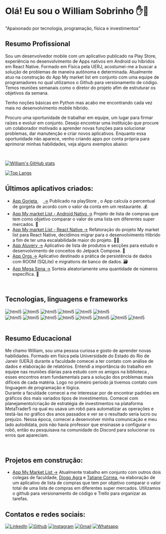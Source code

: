 # Olá! Eu sou o William Sobrinho  ✋🙂
"Apaixonado por tecnologia, programação, física e investimentos"

## Resumo Profissional
Sou um desenvolvedor mobile com um aplicativo publicado na Play Store, experiência no desenvolvimento de Apps nativos em Android ou híbridos em React Native. Formado em Física pela UERJ, acostumei-me a buscar a solução de problemas de maneira autônoma e determinada. Atualmente atuo na construção do App My market list em conjunto com uma equipe de programadores no qual utilizamos o Github para versionamento de código. Temos reuniões semanais como o diretor do projeto afim de estruturar os objetivos da semana.
<br/>

Tenho noções básicas em Python mas acabo me encontrando cada vez mais no desenvolvimento mobile híbrido. 
<br/>

Procuro uma oportunidade de trabalhar em equipe, um lugar para firmar raízes e evoluir em conjunto. Desejo encontrar uma instituição que procure um colaborador motivado a aprender novas funções para solucionar problemas, dar manutenção e criar novos aplicativos. Enquanto essa oportunidade não aparece, venho criando apps por conta própria para aprimorar minhas habilidades, veja alguns exemplos abaixo:

<br/>

[![William's GitHub stats](https://github-readme-stats.vercel.app/api?username=William-Sobrinho-Geraldo&show_icons=true&theme=tokyonight)](https://github.com/William-Sobrinho-Geraldo)

[![Top Langs](https://github-readme-stats.vercel.app/api/top-langs/?username=William-Sobrinho-Geraldo&show_icons=true&theme=tokyonight)](https://github.com/anuraghazra/github-readme-stats)

## Últimos aplicativos criados:

- [App Gorjeta <img src = "https://user-images.githubusercontent.com/111225477/236838826-772f0d0a-16d9-4d9b-904e-8dfbe260c29c.svg" width = "15px">  ->](https://github.com/William-Sobrinho-Geraldo/Calculador-Gorjetas) Publicado na playStore , o App calcula o percentual de gorgeta de acordo com o valor da conta em um restaurante. 💰
- [App My market List - Android Nativo ->](https://github.com/William-Sobrinho-Geraldo/My_Market_List_Android) Projeto de lista de compras que tem como objetivo comparar o valor de uma lista em diferentes super mercados.   🛒
- [App My market List - React Native ->](https://github.com/William-Sobrinho-Geraldo/My_Market_List_React_Native) Refatoração do projeto My market list para React Native, decidimos migrar para o desenvolvimento Híbrido a fim de ter uma escalabilidade maior do projeto.   🛒🛒
- [App Aluvery ->](https://github.com/William-Sobrinho-Geraldo/Aluvery) Aplicativo de lista de produtos e secções para estudo e desenvolvimento de conceitos do Jetpack Compose.  📜
- [App Orgs ->](https://github.com/William-Sobrinho-Geraldo/Orgs) Aplicativo destinado a prática de persistência de dados com ROOM (SQLite) e migrations de banco de dados.  🗃️
- [App Mega Sena ->](https://github.com/William-Sobrinho-Geraldo/App_megaSena) Sorteia aleatoriamente uma quantidade de números específica.  💸
<br/>

## Tecnologias, linguagens e frameworks

<div style = "display : inline_block">
    <img align="center" alt="html5" src="https://img.shields.io/badge/Android_Studio-3DDC84?style=for-the-badge&logo=android-studio&logoColor=white">
    <img align="center" alt="html5" src="https://img.shields.io/badge/Kotlin-0095D5?&style=for-the-badge&logo=kotlin&logoColor=white">
    <img align="center" alt="html5" src="https://img.shields.io/badge/Trello-0052CC?style=for-the-badge&logo=trello&logoColor=white">
    <img align="center" alt="html5" src="https://img.shields.io/badge/Composer-885630?style=for-the-badge&logo=Composer&logoColor=white">
    <img align="center" alt="html5" src="https://img.shields.io/badge/Python-FFD43B?style=for-the-badge&logo=python&logoColor=blue">
    <img align="center" alt="html5" src="https://img.shields.io/badge/SQLite-07405E?style=for-the-badge&logo=sqlite&logoColor=white">

</div>


<div style = "display : inline_block">
    <img align="center" alt="html5" src="https://img.shields.io/badge/Retrofit-%20-green">
    <img align="center" alt="html5" src="https://img.shields.io/badge/Picasso-%20-orange">
    <img align="center" alt="html5" src="https://img.shields.io/badge/Jetpack%20Compose-%20-red">
    <img align="center" alt="html5" src="https://img.shields.io/badge/Koin-%20-blue">
    <img align="center" alt="html5" src="https://img.shields.io/badge/Groupie-%20-yellow">
    <img align="center" alt="html5" src="https://img.shields.io/badge/Coroutines-%20-green">
    <img align="center" alt="html5" src="https://img.shields.io/badge/ROOM-%20-orange">
    <img align="center" alt="html5" src="https://img.shields.io/badge/HTTPS-%20-red">
    
</div>

<br/>

## Resumo Educacional
Me chamo William, sou uma pessoa curiosa e gosto de aprender novas habilidades. Formado em física pela Universidade do Estado do Rio de Janeir (UERJ) durante a faculdade comecei a ter contato com análise de dados e elaboração de relatórios. Entendi a importância do trabalho em equipe nas reuniões diárias para estudo com os amigos na biblioteca , esses encontros eram fundamentais para a solução dos problemas mais difíceis de cada matéria. Logo no primeiro período já tivemos contato com linguagem de programação e lógica. <br/>
Durante a faculdade comecei a me interessar por de encontrar padrões em gráficos dos mais variados tipos de investimentos. Comecei com planejamento/criação de estratégia de investimentos na plataforma MetaTrader5 na qual eu usava um robô para automatizar as operações e testá-las no gráfico dos anos passados e ver se o resultado seria lucro ou prejuízo. Nessa época, comecei a desenvolver minha comunicação e meu lado autodidata, pois não havia professor que ensinasse a configurar o robô, então eu pesquisava na comunidade do Discord para solucionar os erros que apareciam. 




<br/>

## Projetos em construção:
- [App My Market List ->](https://github.com/William-Sobrinho-Geraldo/My_Market_List
)  Atualmente trabalho em conjunto com outros dois colegas de faculdade, [Diogo Agra](https://github.com/diogoalexandria) e [Tatiane Correa](https://github.com/taticorrea), na elaboração de um aplicativo
de lista de compras que tem por objetivo comparar o valor total de uma lista de compras em diferentes
super mercados. Utilizamos o github para versionamento de código e Trello para organizar as tarefas.

## Contatos e redes sociais:
[![LinkedIn](https://img.shields.io/badge/LinkedIn-0077B5?style=for-the-badge&logo=linkedin&logoColor=whit)](www.linkedin.com/in/williamsobrinho-devandroid)
[![Github](https://img.shields.io/badge/GitHub-100000?style=for-the-badge&logo=github&logoColor=white)](https://github.com/William-Sobrinho-Geraldo)
[![Instagram](https://img.shields.io/badge/Instagram-E4405F?style=for-the-badge&logo=instagram&logoColor=white
)](https://www.instagram.com/_willsg/)
[![Gmail](https://img.shields.io/badge/Gmail-D14836?style=for-the-badge&logo=gmail&logoColor=white)](https://www.gmail.com.br/william.devmobile@gmail.com)
[![Whatsapp](https://img.shields.io/badge/WhatsApp-25D366?style=for-the-badge&logo=whatsapp&logoColor=white
)](https://wa.me/5521968182721)


